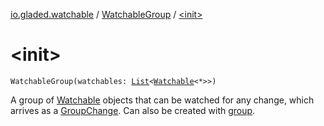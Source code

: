 [io.gladed.watchable](../index.md) / [WatchableGroup](index.md) / [&lt;init&gt;](./-init-.md)

# &lt;init&gt;

`WatchableGroup(watchables: `[`List`](https://kotlinlang.org/api/latest/jvm/stdlib/kotlin.collections/-list/index.html)`<`[`Watchable`](../-watchable/index.md)`<*>>)`

A group of [Watchable](../-watchable/index.md) objects that can be watched for any change, which arrives as a [GroupChange](../-group-change/index.md).
Can also be created with [group](../group.md).

